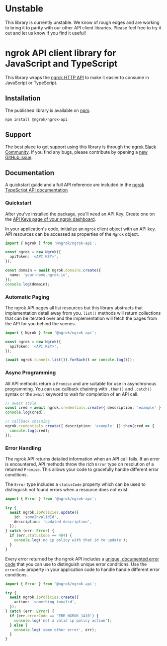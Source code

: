 # Unstable

This library is currently unstable. We know of rough edges
and are working to bring it to parity with our other API client
libraries. Please feel free to try it out and let us know if you find
it useful!

# ngrok API client library for JavaScript and TypeScript

This library wraps the [ngrok HTTP API](https://ngrok.com/docs/api) to make it
easier to consume in JavaScript or TypeScript.

## Installation

The published library is available on
[npm](https://www.npmjs.com/package/@ngrok/ngrok-api).

```shell
npm install @ngrok/ngrok-api
```

## Support

The best place to get support using this library is through the [ngrok Slack Community](https://ngrok.com/slack). If you find any bugs, please contribute by opening a [new GitHub issue](https://github.com/ngrok/ngrok-api-typescript/issues/new/choose).

## Documentation

A quickstart guide and a full API reference are included in the [ngrok
TypeScript API documentation](https://typescript-api.docs.ngrok.com)

### Quickstart

After you've installed the package, you'll need an API Key. Create one on the
[API Keys page of your ngrok dashboard](https://dashboard.ngrok.com/api/keys).

In your application's code, initialize an `Ngrok` client object with an API
key. API resources can be accessed as properties of the `Ngrok` object.

```typescript
import { Ngrok } from '@ngrok/ngrok-api';

const ngrok = new Ngrok({
  apiToken: '<API KEY>',
});

const domain = await ngrok.domains.create({
  name: 'your-name.ngrok.io',
});
console.log(domain);
```

### Automatic Paging

The ngrok API pages all list resources but this library abstracts that
implementation detail away from you. `list()` methods will return collections
that can be iterated over and the implementation will fetch the pages from the
API for you behind the scenes.

```typescript
import { Ngrok } from '@ngrok/ngrok-api';

const ngrok = new Ngrok({
  apiToken: '<API KEY>',
});

(await ngrok.tunnels.list()).forEach(t => console.log(t));
```

### Async Programming

All API methods return a `Promise` and are suitable for use in asynchronous
programming. You can use callback chaining with `.then()` and `.catch()` syntax
or the `await` keyword to wait for completion of an API call.

```typescript
// await style
const cred = await ngrok.credentials.create({ description: 'example' });
console.log(cred);

// callback chaining
ngrok.credentials.create({ description: 'example' }).then(cred => {
  console.log(cred);
});
```

### Error Handling

The ngrok API returns detailed information when an API call fails. If an error
is encountered, API methods throw the rich `Error` type on resolution of a
returned `Promise`. This allows your code to gracefully handle different error
conditions.

The `Error` type includes a `statusCode` property which can be used to
distinguish not found errors when a resource does not exist:

```typescript
import { Error } from '@ngrok/ngrok-api';

try {
  await ngrok.ipPolicies.update({
    id: 'someInvalidId',
    description: 'updated description',
  });
} catch (err: Error) {
  if (err.statusCode == 404) {
    console.log('no ip policy with that id to update');
  }
}
```

Every error returned by the ngrok API includes a [unique, documented error
code](https://ngrok.com/docs/errors) that you can use to distinguish unique
error conditions. Use the `errorCode` property in your application code to
handle handle different error conditions.

```typescript
import { Error } from '@ngrok/ngrok-api';

try {
  await ngrok.ipPolicies.create({
    action: 'something invalid',
  });
} catch (err: Error) {
  if (err.errorCode == 'ERR_NGROK_1410') {
    console.log('not a valid ip policy action');
  } else {
    console.log('some other error', err);
  }
}
```
